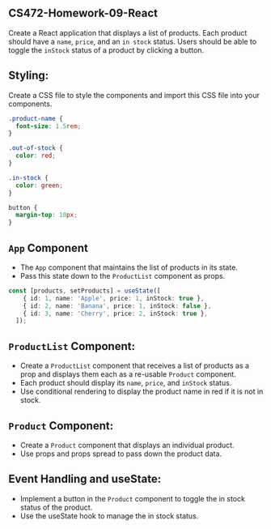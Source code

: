 ## CS472-Homework-09-React
Create a React application that displays a list of products. Each product should have a `name`, `price`, and an `in stock` status. Users should be able to toggle the `inStock` status of a product by clicking a button.

## Styling:
Create a CSS file to style the components and import this CSS file into your components.
```css
.product-name {
  font-size: 1.5rem;
}

.out-of-stock {
  color: red;
}

.in-stock {
  color: green;
}

button {
  margin-top: 10px;
}
```
## `App` Component
* The `App` component that maintains the list of products in its state.
* Pass this state down to the `ProductList` component as props.
```typescript
const [products, setProducts] = useState([
    { id: 1, name: 'Apple', price: 1, inStock: true },
    { id: 2, name: 'Banana', price: 1, inStock: false },
    { id: 3, name: 'Cherry', price: 2, inStock: true },
  ]);
```
## `ProductList` Component:
* Create a `ProductList` component that receives a list of products as a prop and displays them each as a re-usable `Product` component.
* Each product should display its `name`, `price`, and `inStock` status.
* Use conditional rendering to display the product name in red if it is not in stock.

## `Product` Component:
* Create a `Product` component that displays an individual product.
* Use props and props spread to pass down the product data.
  
## Event Handling and useState:
* Implement a button in the `Product` component to toggle the in stock status of the product.
* Use the useState hook to manage the in stock status.
